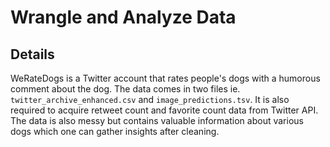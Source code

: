 # Wrangle and Analyze Data

## Details

WeRateDogs is a Twitter account that rates people's dogs with a humorous comment about the dog. The data comes in two files ie. `twitter_archive_enhanced.csv` and `image_predictions.tsv`. It is also required to acquire retweet count and favorite count data from Twitter API. The data is also messy but contains valuable information about various dogs which one can gather insights after cleaning.